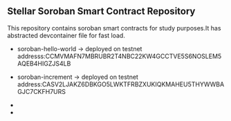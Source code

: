 ## Stellar Soroban Smart Contract Repository 

This repository contains soroban smart contracts for study purposes.It has abstracted devcontainer file for fast load.

- soroban-hello-world -> 
deployed on testnet  addresss:CCMVMAFN7MBRUBR2T4NBC22KW4GCCTVE5S6NOSLEM5AQEB4HIGZJS4LB

- soroban-increment -> 
deployed on testnet address:CASV2LJAKZ6DBKGO5LWKTFRBZXUKIQKMAHEU5THYWWBAGJC7CKFH7URS

-

-